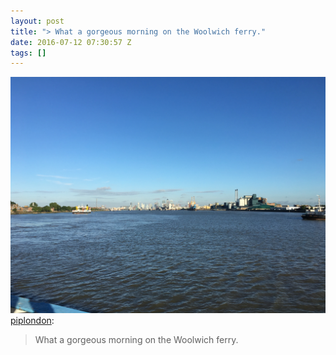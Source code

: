 ```yaml
---
layout: post
title: "> What a gorgeous morning on the Woolwich ferry."
date: 2016-07-12 07:30:57 Z
tags: []
---
```

![](/media/2016/07/147279922309.jpg)
[piplondon](http://pipobscure.uk/post/147279913707/what-a-gorgeous-morning-on-the-woolwich-ferry):

> What a gorgeous morning on the Woolwich ferry.
